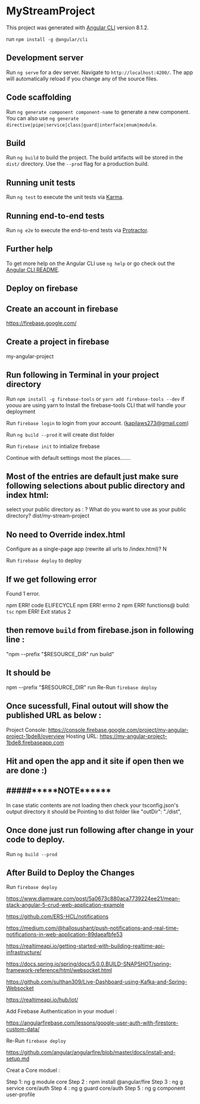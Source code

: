 # MyStreamProject

This project was generated with [Angular CLI](https://github.com/angular/angular-cli) version 8.1.2.

run `npm install -g @angular/cli`

## Development server

Run `ng serve` for a dev server. Navigate to `http://localhost:4200/`. The app will automatically reload if you change any of the source files.

## Code scaffolding

Run `ng generate component component-name` to generate a new component. You can also use `ng generate directive|pipe|service|class|guard|interface|enum|module`.

## Build

Run `ng build` to build the project. The build artifacts will be stored in the `dist/` directory. Use the `--prod` flag for a production build.

## Running unit tests

Run `ng test` to execute the unit tests via [Karma](https://karma-runner.github.io).

## Running end-to-end tests

Run `ng e2e` to execute the end-to-end tests via [Protractor](http://www.protractortest.org/).

## Further help

To get more help on the Angular CLI use `ng help` or go check out the [Angular CLI README](https://github.com/angular/angular-cli/blob/master/README.md).

## Deploy on firebase

## Create an account in firebase

https://firebase.google.com/

## Create a project in firebase

my-angular-project

## Run following in Terminal in your project directory

Run `npm install -g firebase-tools` or `yarn add firebase-tools --dev` if yoouu are using yarn to Install the firebase-tools CLI that will handle your deployment

Run `firebase login` to login from your account. (kapilaws273@gmail.com)

Run `ng build --prod` it will create dist folder

Run `firebase init` to intialize firebase

Continue with default settings most the places.......

## Most of the entries are default just make sure following selections about public directory and index html:

select your public directory as :
? What do you want to use as your public directory? dist/my-stream-project

## No need to Override index.html

Configure as a single-page app (rewrite all urls to /index.html)? N

Run `firebase deploy` to deploy

## If we get following error

Found 1 error.

npm ERR! code ELIFECYCLE
npm ERR! errno 2
npm ERR! functions@ build: `tsc`
npm ERR! Exit status 2

## then remove `build` from firebase.json in following line :

"npm --prefix \"\$RESOURCE_DIR\" run build"

## It should be

npm --prefix \"\$RESOURCE_DIR\" run
Re-Run `firebase deploy`

## Once sucessfull, Final outout will show the published URL as below :

Project Console: https://console.firebase.google.com/project/my-angular-project-1bde8/overview
Hosting URL: https://my-angular-project-1bde8.firebaseapp.com

## Hit and open the app and it site if open then we are done :)

## #####\***\*\*\*\***NOTE\***\*\*\*\*\***

In case static contents are not loading then check your tsconfig.json's output directory it should be
Pointing to dist folder like "outDir": "./dist",

## Once done just run following after change in your code to deploy.

Run `ng build --prod`

## After Build to Deploy the Changes


Run `firebase deploy`

https://www.djamware.com/post/5a0673c880aca7739224ee21/mean-stack-angular-5-crud-web-application-example

https://github.com/ERS-HCL/notifications

https://medium.com/@hallosushant/push-notifications-and-real-time-notifications-in-web-application-89daeafbfe53

https://realtimeapi.io/getting-started-with-building-realtime-api-infrastructure/

https://docs.spring.io/spring/docs/5.0.0.BUILD-SNAPSHOT/spring-framework-reference/html/websocket.html

https://github.com/sulthan309/Live-Dashboard-using-Kafka-and-Spring-Websocket

https://realtimeapi.io/hub/iot/

Add Firebase Authentication in your moduel :

https://angularfirebase.com/lessons/google-user-auth-with-firestore-custom-data/

Re-Run `firebase deploy` 


https://github.com/angular/angularfire/blob/master/docs/install-and-setup.md

Creat a Core moduel :

Step 1: ng g module core
Step 2 : npm install @angular/fire
Step 3 : ng g service core/auth
Step 4 : ng g guard core/auth
Step 5 : ng g component user-profile
